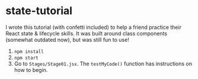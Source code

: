 # state-tutorial
I wrote this tutorial (with confetti included) to help a friend practice their React state & lifecycle skills.
It was built around class components (somewhat outdated now), but was still fun to use!

1. `npm install`
2. `npm start`
3. Go to `Stages/Stage01.jsx`. The `testMyCode()` function has instructions on how to begin.
